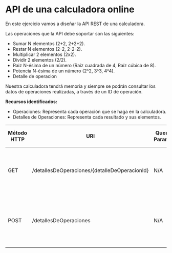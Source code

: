 # API de una calculadora online

En este ejercicio vamos a diseñar la API REST de una calculadora.

Las operaciones que la API debe soportar son las siguientes:
- Sumar N elementos (2+2, 2+2+2).
- Restar N elementos (2-2, 2-2-2).
- Multiplicar 2 elementos (2x2).
- Dividir 2 elementos (2/2).
- Raiz N-ésima de un número (Raíz cuadrada de 4, Raíz cúbica de 8).
- Potencia N-ésima de un número (2^2, 3^3, 4^4).
- Detalle de operacion

Nuestra calculadora tendrá memoria y siempre se podrán consultar los datos de operaciones realizadas, a través de un ID de operación.

**Recursos identificados:**
- Operaciones: Representa cada operación que se haga en la calculadora.
- Detalles de Operaciones: Representa cada resultado y sus elementos.

| Método HTTP                            | URI                   | Query Params  | Cuerpo de la Petición                                              | Cuerpo de la Respuesta                                                                | Códigos de Respuesta                                    |
|----------------------------------------|-----------------------|---------------|--------------------------------------------------------------------|---------------------------------------------------------------------------------------|---------------------------------------------------------|
| GET                                    | /detallesDeOperaciones/{detalleDeOperacionId}                 | N/A           | N/A                                                                | `{"detalleDeOperacionId": 789, "operacion": "suma", "elementos": ["2","2"], "resultado": "4"}`           | 200 OK<br/>400 Bad Request<br/>500 Internal Server Error   |
| POST                                   | /detallesDeOperaciones                | N/A           | `{"operacion": "suma", "elementos": ["2","2"], "resultado": "4"}`          | `{"detalleDeOperacionId": 789, "operacion": "suma", "resultado": "4"}`              | 201 Created<br/>400 Bad Request<br/>500 Internal Server Error |
